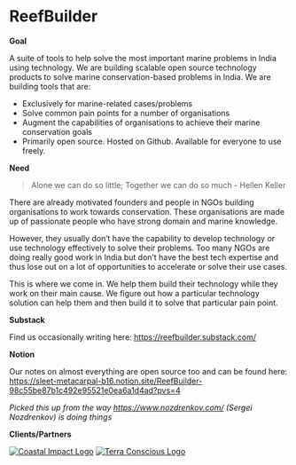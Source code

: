 # ReefBuilder
**Goal**

A suite of tools to help solve the most important marine problems in India using technology. We are building scalable open source technology products to solve marine conservation-based problems in India. We are building tools that are:

- Exclusively for marine-related cases/problems
- Solve common pain points for a number of organisations
- Augment the capabilities of organisations to achieve their marine conservation goals
- Primarily open source. Hosted on Github. Available for everyone to use freely.

**Need**
> Alone we can do so little; Together we can do so much - Hellen Keller

There are already motivated founders and people in NGOs building organisations to work towards conservation. These organisations are made up of passionate people who have strong domain and marine knowledge.

However, they usually don’t have the capability to develop technology or use technology effectively to solve their problems. Too many NGOs are doing really good work in India but don’t have the best tech expertise and thus lose out on a lot of opportunities to accelerate or solve their use cases. 

This is where we come in. We help them build their technology while they work on their main cause. We figure out how a particular technology solution can help them and then build it to solve that particular pain point.

**Substack**

Find us occasionally writing here: https://reefbuilder.substack.com/

**Notion**

Our notes on almost everything are open source too and can be found here: https://sleet-metacarpal-b16.notion.site/ReefBuilder-98c55be87b1c492e95521e0ea6a1d4ad?pvs=4

_Picked this up from the way https://www.nozdrenkov.com/ (Sergei Nozdrenkov) is doing things_

**Clients/Partners** 

[![Coastal Impact Logo](https://media.licdn.com/dms/image/D4D0BAQE49p4Vwl7A1Q/company-logo_200_200/0/1665992526803?e=1729728000&v=beta&t=tPwRnl7F-9Kt6gXMSPIDFpBYb2WyzmrrY8qEKg2x2wo)](https://www.instagram.com/coastalimpact/)
[![Terra Conscious Logo](https://static.wixstatic.com/media/699b9c_4411508b8e4347b5abd036e1bcb66ea4~mv2.png/v1/crop/x_0,y_18,w_400,h_357/fill/w_214,h_176,al_c,q_85,usm_0.66_1.00_0.01,enc_auto/ugh.png)]([https://www.instagram.com/coastalimpact/](https://www.instagram.com/terraconscious/))

